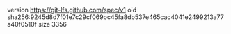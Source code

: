 version https://git-lfs.github.com/spec/v1
oid sha256:9245d8d7f01e7c29cf069bc45fa8db537e465cac4041e2499213a77a40f0510f
size 3356
